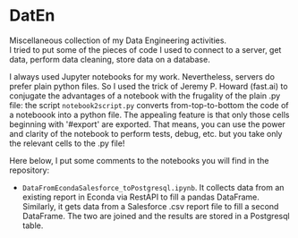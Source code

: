 # DatEn  
Miscellaneous collection of my Data Engineering activities.  
I tried to put some of the pieces of code I used to connect to a server, get data, perform data cleaning, store data on a database.  

I always used Jupyter notebooks for my work. Nevertheless, servers do prefer plain python files. So I used the trick of Jeremy P. Howard (fast.ai) to conjugate the advantages of a notebook with the frugality of the plain .py file: the script `notebook2script.py` converts from-top-to-bottom the code of a noteboook into a python file. The appealing feature is that only those cells beginning with '#export' are exported. That means, you can use the power and clarity of the notebook to perform tests, debug, etc. but you take only the relevant cells to the .py file!

Here below, I put some comments to the notebooks you will find in the repository:

* `DataFromEcondaSalesforce_toPostgresql.ipynb`. It collects data from an existing report in Econda via RestAPI to fill a pandas DataFrame. Similarly, it gets data from a Salesforce .csv report file to fill a second DataFrame. The two are joined and the results are stored in a Postgresql table.
